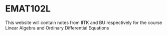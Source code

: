 # EMAT102L
This website will contain notes from IITK and BU respectively for the course
Linear Algebra and Ordinary Differential Equations
